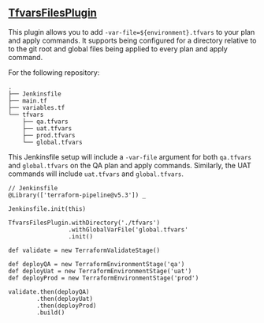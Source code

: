 ## [TfvarsFilesPlugin](../src/TfvarsFilesPlugin.groovy)

This plugin allows you to add `-var-file=${environment}.tfvars` to your plan
and apply commands.  It supports being configured for a directory relative to
to the git root and global files being applied to every plan and apply command.

For the following repository:

```
.
├── Jenkinsfile
├── main.tf
├── variables.tf
└── tfvars
    ├── qa.tfvars
    ├── uat.tfvars
    ├── prod.tfvars
    └── global.tfvars
```
This Jenkinsfile setup will include a `-var-file` argument for both
`qa.tfvars` and `global.tfvars` on the QA plan and apply commands.  Similarly,
the UAT commands will include `uat.tfvars` and `global.tfvars`.

```
// Jenkinsfile
@Library(['terraform-pipeline@v5.3']) _

Jenkinsfile.init(this)

TfvarsFilesPlugin.withDirectory('./tfvars')
                 .withGlobalVarFile('global.tfvars'
                 .init()

def validate = new TerraformValidateStage()

def deployQA = new TerraformEnvironmentStage('qa')
def deployUat = new TerraformEnvironmentStage('uat')
def deployProd = new TerraformEnvironmentStage('prod')

validate.then(deployQA)
        .then(deployUat)
        .then(deployProd)
        .build()
```
